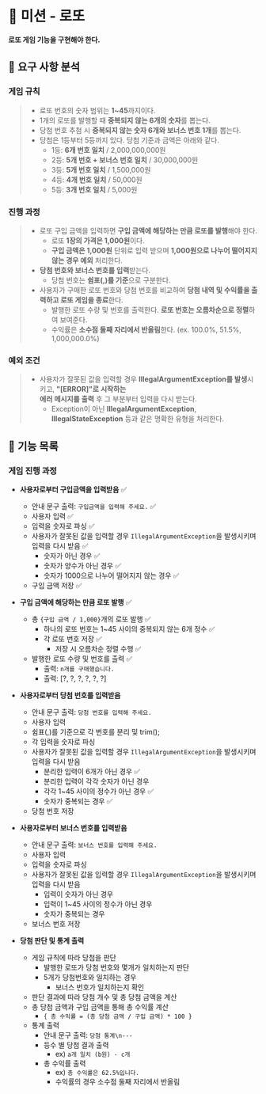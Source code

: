 # 🎰 미션 - 로또

**로또 게임 기능을 구현해야 한다.**

## 👀 요구 사항 분석

### 게임 규칙
> - 로또 번호의 숫자 범위는 **1~45**까지이다.
> - 1개의 로또를 발행할 때 **중복되지 않는 6개의 숫자**를 뽑는다.
> - 당첨 번호 추첨 시 **중복되지 않는 숫자 6개와 보너스 번호 1개**를 뽑는다.
> - 당첨은 1등부터 5등까지 있다. 당첨 기준과 금액은 아래와 같다.
>     - 1등: **6개 번호 일치** / 2,000,000,000원
>     - 2등: **5개 번호 + 보너스 번호 일치** / 30,000,000원
>     - 3등: **5개 번호 일치** / 1,500,000원
>     - 4등: **4개 번호 일치** / 50,000원
>     - 5등: **3개 번호 일치** / 5,000원

### 진행 과정
> - 로또 구입 금액을 입력하면 **구입 금액에 해당하는 만큼 로또를 발행**해야 한다.
>     - 로또 **1장의 가격은 1,000원**이다.
>     - **구입 금액은 1,000원** 단위로 입력 받으며 **1,000원으로 나누어 떨어지지 않는 경우 예외** 처리한다.
> - **당첨 번호와 보너스 번호를 입력**받는다.
>     - 당첨 번호는 **쉼표(,)를 기준**으로 구분한다.
> - 사용자가 구매한 로또 번호와 당첨 번호를 비교하여 **당첨 내역 및 수익률을 출력하고 로또 게임을 종료**한다.
>     - 발행한 로또 수량 및 번호를 출력한다. **로또 번호는 오름차순으로 정렬**하여 보여준다.
>     - 수익률은 **소수점 둘째 자리에서 반올림**한다. (ex. 100.0%, 51.5%, 1,000,000.0%)

### 예외 조건
> - 사용자가 잘못된 값을 입력할 경우 **IllegalArgumentException를 발생**시키고, **"[ERROR]"로 시작하는**  
>    **에러 메시지를 출력** 후 그 부분부터 입력을 다시 받는다.
>   - Exception이 아닌 **IllegalArgumentException**, **IllegalStateException** 등과 같은 명확한 유형을 처리한다.


## 📃 기능 목록

### **게임 진행 과정**

- **사용자로부터 구입금액을 입력받음** ✅
  - 안내 문구 출력: `구입금액을 입력해 주세요.` ✅
  - 사용자 입력 ✅
  - 입력을 숫자로 파싱 ✅
  - 사용자가 잘못된 값을 입력할 경우 `IllegalArgumentException`을 발생시키며 입력을 다시 받음 ✅
    - 숫자가 아닌 경우 ✅
    - 숫자가 양수가 아닌 경우 ✅
    - 숫자가 1000으로 나누어 떨어지지 않는 경우 ✅
  - 구입 금액 저장 ✅

  
- **구입 금액에 해당하는 만큼 로또 발행** ✅
  - 총 `{구입 금액 / 1,000}`개의 로또 발행 ✅
    - 하나의 로또 번호는 1~45 사이의 중복되지 않는 6개 정수 ✅
    - 각 로또 번호 저장 ✅
      - 저장 시 오름차순 정렬 수행 ✅
  - 발행한 로또 수량 및 번호를 출력 ✅
    - 출력: `n개를 구매했습니다.`
    - 출력: [?, ?, ?, ?, ?, ?]

- **사용자로부터 당첨 번호를 입력받음**
  - 안내 문구 출력: `당첨 번호를 입력해 주세요.`
  - 사용자 입력
  - 쉼표(,)를 기준으로 각 번호를 분리 및 trim();
  - 각 입력을 숫자로 파싱
  - 사용자가 잘못된 값을 입력할 경우 `IllegalArgumentException`을 발생시키며 입력을 다시 받음
    - 분리한 입력이 6개가 아닌 경우 ✅
    - 분리한 입력이 각각 숫자가 아닌 경우
    - 각각 1~45 사이의 정수가 아닌 경우 ✅
    - 숫자가 중복되는 경우 ✅
  - 당첨 번호 저장


- **사용자로부터 보너스 번호를 입력받음**
  - 안내 문구 출력: `보너스 번호를 입력해 주세요.`
  - 사용자 입력
  - 입력을 숫자로 파싱
  - 사용자가 잘못된 값을 입력할 경우 `IllegalArgumentException`을 발생시키며 입력을 다시 받음
    - 입력이 숫자가 아닌 경우
    - 입력이 1~45 사이의 정수가 아닌 경우
    - 숫자가 중복되는 경우
  - 보너스 번호 저장


- **당첨 판단 및 통계 출력**
  - 게임 규칙에 따라 당첨을 판단
    - 발행한 로또가 당첨 번호와 몇개가 일치하는지 판단
    - 5개가 당첨번호와 일치하는 경우
      - 보너스 번호가 일치하는지 확인
  - 판단 결과에 따라 당첨 개수 및 총 당첨 금액을 계산
  - 총 당첨 금액과 구입 금액을 통해 총 수익률 계산
    - `{ 총 수익률 = (총 당첨 금액 / 구입 금액) * 100 }`
  - 통계 출력
    - 안내 문구 출력: `당첨 통계\n---`
    - 등수 별 당첨 결과 출력
      - ex) `a개 일치 (b원) - c개`
    - 총 수익률 출력
      - ex) `총 수익률은 62.5%입니다.`
      - 수익률의 경우 소수점 둘째 자리에서 반올림

